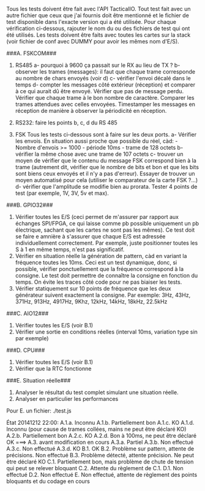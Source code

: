 Tous les tests doivent être fait avec l'API TacticalIO.
Tout test fait avec un autre fichier que ceux que j'ai fournis doit être mentionné et le fichier de test disponible dans l'exacte version qui a été utilisée.
Pour chaque vérification ci-dessous, rajouter le nom du ou des fichiers de test qui ont été utilisés.
Les tests doivent être faits avec toutes les cartes sur la stack (voir fichier de conf avec DUMMY pour avoir les mêmes nom d'E/S).

###A. FSKCOM###

1. RS485
	a- pourquoi à 9600 ça passait sur le RX au lieu de TX ?
	b- observer les trames (messages): il faut que chaque trame corresponde au nombre de chars envoyés (voir d)
	c- vérifier l'envoi décalé dans le temps
	d- compter les messages côté extérieur (réception) et comparer à ce qui aurait dû être envoyé. Vérifier que pas de message perdu. Vérifier que chaque trame à le bon nombre de caractère. Comparer les trames attendues avec celles envoyées. Timestamper les messages en réception de manière à observer la périodicité en réception. 

2. RS232:
	faire les points b, c, d du RS 485

3. FSK
Tous les tests ci-dessous sont à faire sur les deux ports.
	a- Vérifier les envois. En situation aussi proche que possible du réel, càd:
		- Nombre d'envois >= 1000
		- période 10ms
		- trame de 128 octets
	b- vérifier la même chose avec une trame de 107 octets
	c- trouver un moyen de vérifier que le contenu du message FSK correspond bien à la trame (autrement dit, vérifier que le nombre de bits et bon et que les bits sont biens ceux envoyés et il n'y a pas d'erreur). Essayer de trouver un moyen automatisé pour cela (utiliser le comparateur de la carte FSK ?...)
	d- vérifier que l'amplitude se modifie bien au prorata. Tester 4 points de test (par exemple, 1V, 3V, 5v et max).

###B. GPIO32###

1. Vérifier toutes les E/S (ceci permet de m'assurer par rapport aux échanges SPI/FPGA, ce qui laisse comme pb possible uniquement un pb électrique, sachant que les cartes ne sont pas les mêmes). Ce test doit se faire e amnière à s'assurer que chaque E/S est adressée individuellement correctement. Par exemple, juste positionner toutes les S à 1 en même temps, n'est pas significatif.
2. Vérifier en situation réelle la génération de pattern, càd en variant la fréquence toutes les 10ms. Ceci est un test dynamique, donc, si possible, vérifier ponctuellement que la fréquence correspond à la consigne. Le test doit permettre de connaître la consigne en fonction du temps. On évite les traces côté code pour ne pas biaiser les tests.
3. Vérifier statiquement sur 10 points de fréquence que les deux générateur suivent exactement la consigne. Par exemple: 3Hz, 43Hz, 371Hz, 913Hz, 4917Hz, 9Khz, 12kHz, 14kHz, 18kHz, 22.5kHz

###C. AIO12###

1. Vérifier toutes les E/S (voir B.1)
2. Vérifier une sortie en conditions réelles (interval 10ms, variation type sin par exemple)

###D. CPU###

1. Vérifier toutes les E/S (voir B.1)
2. Vérifier que la RTC fonctionne

###E. Situation réelle###

1. Analyser le résultat du test complet simulant une situation réelle.
2. Analyser en particulier les performances

Pour E. un fichier: ./test.js

État 20141212 22:00:
A.1.a. Inconnu
A.1.b. Partiellement bon
A.1.c. KO
A.1.d. Inconnu (pour cause de trames collées, mains ne peut être déclaré KO)
A.2.b. Partiellement bon
A.2.c. KO
A.2.d. Bon à 100ms, ne peut être déclaré OK
===> A.3. avant modification en cours
A.3.a. Partiel
A.3.b. Non effectué
A.3.c. Non effectué
A.3.d. KO
B.1. OK
B.2. Problème sur pattern, attente de précisions. Non effectué
B.3. Problème détecté, attente précision. Ne peut être déclaré KO
C.1. Partiellement bon, mais problème de chute de tension qui peut se relever bloquant
C.2. Attente du règlement de C.1.
D.1. Non effectué
D.2. Non effectué
E. Non effectué, attente de règlement des points bloquants et du codage en cours